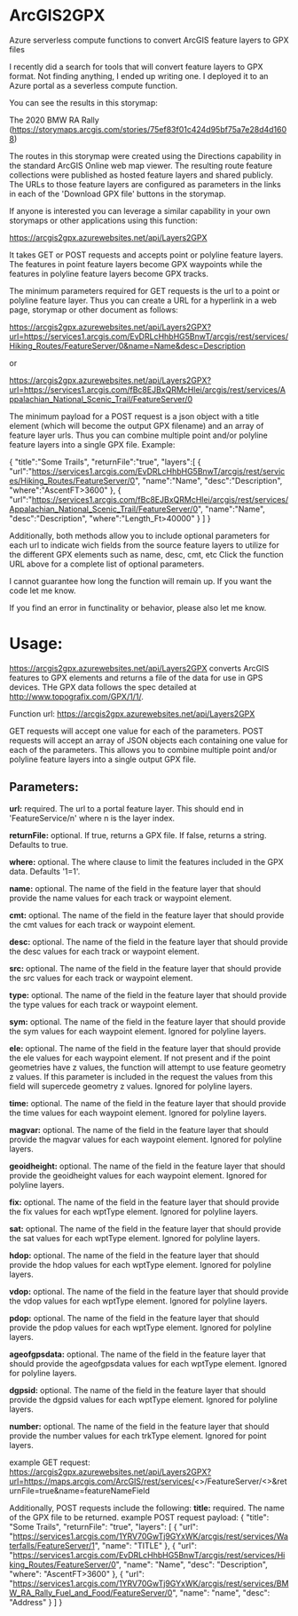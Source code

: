# ArcGIS2GPX
Azure serverless compute functions to convert ArcGIS feature layers to GPX files


I recently did a search for tools that will convert feature layers to GPX format. Not finding anything, I ended up writing one. I deployed it to an Azure portal as a severless compute function.

 

You can see the results in this storymap:

The 2020 BMW RA Rally (https://storymaps.arcgis.com/stories/75ef83f01c424d95bf75a7e28d4d1608)

The routes in this storymap were created using the Directions capability in the standard ArcGIS Online web map viewer. The resulting route feature collections were published as hosted feature layers and shared publicly. The URLs to those feature layers are configured as parameters in the links in each of the 'Download GPX file' buttons in the storymap.

 

If anyone is interested you can leverage a similar capability in your own storymaps or other applications using this function:

https://arcgis2gpx.azurewebsites.net/api/Layers2GPX

 

It takes GET or POST requests and accepts point or polyline feature layers. The features in point feature layers become GPX waypoints while the features in polyline feature layers become GPX tracks.

 

The minimum parameters required for GET requests is the url to a point or polyline feature layer. Thus you can create a URL for a hyperlink in a web page, storymap or other document as follows: 

https://arcgis2gpx.azurewebsites.net/api/Layers2GPX?url=https://services1.arcgis.com/EvDRLcHhbHG5BnwT/arcgis/rest/services/Hiking_Routes/FeatureServer/0&name=Name&desc=Description

or

https://arcgis2gpx.azurewebsites.net/api/Layers2GPX?url=https://services1.arcgis.com/fBc8EJBxQRMcHlei/arcgis/rest/services/Appalachian_National_Scenic_Trail/FeatureServer/0 

 

The minimum payload for a POST request is a json object with a title element (which will become the output GPX filename) and an array of feature layer urls. Thus you can combine multiple point and/or polyline feature layers into a single GPX file. Example:

{
 "title":"Some Trails",
 "returnFile":"true",
 "layers":[
 {
 "url":"https://services1.arcgis.com/EvDRLcHhbHG5BnwT/arcgis/rest/services/Hiking_Routes/FeatureServer/0",
 "name":"Name",
 "desc":"Description",
 "where":"AscentFT>3600"
 },
 {
 "url":"https://services1.arcgis.com/fBc8EJBxQRMcHlei/arcgis/rest/services/Appalachian_National_Scenic_Trail/FeatureServer/0",
 "name":"Name",
 "desc":"Description",
 "where":"Length_Ft>40000"
 }
 ]
}

Additionally, both methods allow you to include optional parameters for each url to indicate wich fields from the source feature layers to utilize for the different GPX elements such as
name, desc, cmt, etc
Click the function URL above for a complete list of optional parameters.

 

I cannot guarantee how long the function will remain up. If you want the code let me know.

 

If you find an error in functinality or behavior, please also let me know.


#  Usage:

https://arcgis2gpx.azurewebsites.net/api/Layers2GPX converts ArcGIS features to GPX elements and returns a file of the data for use in GPS devices. THe GPX data follows the spec detailed at http://www.topografix.com/GPX/1/1/.

Function url: https://arcgis2gpx.azurewebsites.net/api/Layers2GPX

GET requests will accept one value for each of the parameters.
POST requests will accept an array of JSON objects each containing one value for each of the parameters. This allows you to combine multiple point and/or polyline feature layers into a single output GPX file.

## Parameters:

**url:** required. The url to a portal feature layer. This should end in 'FeatureService/n' where n is the layer index.

**returnFile:**  optional. If true, returns a GPX file. If false, returns a string. Defaults to true.

**where:** optional. The where clause to limit the features included in the GPX data. Defaults '1=1'.

**name:** optional. The name of the field in the feature layer that should provide the name values for each track or waypoint element.

**cmt:** optional. The name of the field in the feature layer that should provide the cmt values for each track or waypoint element.

**desc:** optional. The name of the field in the feature layer that should provide the desc values for each track or waypoint element.

**src:** optional. The name of the field in the feature layer that should provide the src values for each track or waypoint element.

**type:** optional. The name of the field in the feature layer that should provide the type values for each track or waypoint element.

**sym:** optional. The name of the field in the feature layer that should provide the sym values for each waypoint element. Ignored for polyline layers.

**ele:** optional. The name of the field in the feature layer that should provide the ele values for each waypoint element. If not present and if the point geometries have z values, the function will attempt to use feature geometry z values. If this parameter is included in the request the values from this field will supercede geometry z values. Ignored for polyline layers.

**time:** optional. The name of the field in the feature layer that should provide the time values for each waypoint element. Ignored for polyline layers.

**magvar:** optional. The name of the field in the feature layer that should provide the magvar values for each waypoint element. Ignored for polyline layers.

**geoidheight:** optional. The name of the field in the feature layer that should provide the geoidheight values for each waypoint element. Ignored for polyline layers.

**fix:** optional. The name of the field in the feature layer that should provide the fix values for each wptType element. Ignored for polyline layers.

**sat:** optional. The name of the field in the feature layer that should provide the sat values for each wptType element. Ignored for polyline layers.

**hdop:** optional. The name of the field in the feature layer that should provide the hdop values for each wptType element. Ignored for polyline layers.

**vdop:** optional. The name of the field in the feature layer that should provide the vdop values for each wptType element. Ignored for polyline layers.

**pdop:** optional. The name of the field in the feature layer that should provide the pdop values for each wptType element. Ignored for polyline layers.

**ageofgpsdata:** optional. The name of the field in the feature layer that should provide the ageofgpsdata values for each wptType element. Ignored for polyline layers.

**dgpsid:** optional. The name of the field in the feature layer that should provide the dgpsid values for each wptType element. Ignored for polyline layers.

**number:** optional. The name of the field in the feature layer that should provide the number values for each trkType element. Ignored for point layers.

example GET request: https://arcgis2gpx.azurewebsites.net/api/Layers2GPX?url=https://maps.arcgis.com/ArcGIS/rest/services/<<service name>>/FeatureServer/<<layer index>>&returnFile=true&name=featureNameField

Additionally, POST requests include the following:
**title:** required. The name of the GPX file to be returned.
example POST request payload:
{
  "title": "Some Trails",
  "returnFile": "true",
  "layers": [
    {
      "url": "https://services1.arcgis.com/1YRV70GwTj9GYxWK/arcgis/rest/services/Waterfalls/FeatureServer/1",
      "name": "TITLE"
    },
    {
      "url": "https://services1.arcgis.com/EvDRLcHhbHG5BnwT/arcgis/rest/services/Hiking_Routes/FeatureServer/0",
      "name": "Name",
      "desc": "Description",
      "where": "AscentFT>3600"
    },
    {
      "url": "https://services1.arcgis.com/1YRV70GwTj9GYxWK/arcgis/rest/services/BMW_RA_Rally_Fuel_and_Food/FeatureServer/0",
      "name": "name",
      "desc": "Address"
    }
  ]
}
